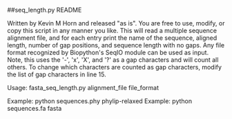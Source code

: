 ##seq_length.py README

Written by Kevin M Horn and released "as is". You are free to use, modify, or copy this script in any manner you like.
This will read a multiple sequence alignment file, and for each entry print the name of the sequence, aligned length, number of gap positions, and sequence length with no gaps.
Any file format recognized by Biopython's SeqIO module can be used as input. 
Note, this uses the '-', 'x', 'X', and '?' as a gap characters and will count all others. To change which characters are counted as gap characters, modify the list of gap characters in line 15.
 
Usage:   fasta_seq_length.py alignment_file file_format

Example: python sequences.phy phylip-relaxed
Example: python sequences.fa fasta
